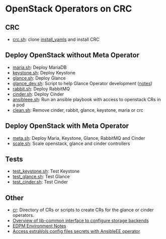 # OpenStack Operators on CRC

## CRC
- [crc.sh](crc.sh): clone [install_yamls](https://github.com/openstack-k8s-operators/install_yamls) and install CRC

## Deploy OpenStack without Meta Operator

- [maria.sh](maria.sh): Deploy MariaDB
- [keystone.sh](keystone.sh): Deploy Keystone
- [glance.sh](glance.sh): Deploy Glance
- [glance_dev.sh](glance_dev.sh): Script to help Glance Operator development ([notes](glance_dev_notes.md))
- [rabbit.sh](rabbit.sh): Deploy RabbitMQ
- [cinder.sh](cinder.sh): Deploy Cinder
- [ansibleee.sh](ansibleee.sh): Run an ansible playbook with access to openstack CRs in a pod
- [clean.sh](clean.sh): Remove cinder, rabbit, glance, keystone, maria or crc

## Deploy OpenStack with Meta Operator

- [meta.sh](meta.sh): Deploy Maria, Keystone, Glance, RabbitMQ and Cinder
- [scale.sh](scale.sh): Scale openstack, glance and cinder controllers

## Tests

- [test_keystone.sh](test_keystone.sh): Test Keystone
- [test_glance.sh](test_glance.sh): Test Glance
- [test_cinder.sh](test_cinder.sh): Test Cinder

## Other

- [cr](cr): Directory of CRs or scripts to create CRs for the glance or cinder operators.
- [Overview of lib-common interface to configure storage backends](config_files_to_services.md)
- [EDPM Environment Notes](edpm.md)
- [Access extraVols config files secrets with AnsibleEE operator](ceph_rhel_cr.md)
